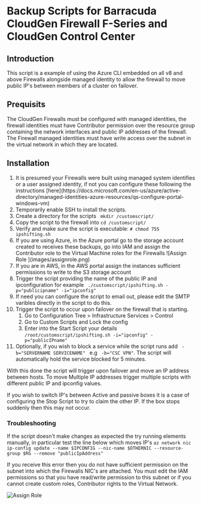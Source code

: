 

# Backup Scripts for Barracuda CloudGen Firewall F-Series and CloudGen Control Center

## Introduction
This script is a example of using the Azure CLI embedded on all v8 and above Firewalls alongside managed identity to allow the firewall to move public IP's between members of a cluster on failover. 

## Prequisits
The CloudGen Firewalls must be configured with managed identities, the firewall identities must have Contributor permission over the resource group containing the network interfaces and public IP addresses of the firewall. 
The Firewall managed identities must have write access over the subnet in the virtual network in which they are located.


## Installation 
<ol>
    <li>It is presumed your Firewalls were built using managed system identifies or a user assigned identity, if not you can configure these following the instructions [here](https://docs.microsoft.com/en-us/azure/active-directory/managed-identities-azure-resources/qs-configure-portal-windows-vm) </li>
    <li>Temporarily enable SSH to install the scripts.
    <li>Create a directory for the scripts <code> mkdir /customscript/ </code></li>
    <li>Copy the script to the firewall into <code>cd /customscript/<filename></code></li>
    <li>Verify and make sure the script is executable: <code># chmod 755 ipshifting.sh</code></li>
    <li>If you are using Azure, in the Azure portal go to the storage account created to receives these backups, go into IAM and assign the Contributor role to the Virtual Machine roles for the Firewalls ![Assign Role ](images/assignrole.png)</li>
    <li>If you are in AWS, in the AWS portal assign the instances sufficient permissions to write to the S3 storage account 
    <li>Trigger the script providing the name of the public IP and ipconfiguration for example <code> ./customscript/ipshifting.sh -p="publicipname" -i="ipconfig" </code> </li>
    <li>If need you can configure the script to email out, please edit the SMTP varibles directly in the script to do this.</li>
    <li>Trigger the script to occur upon failover on the firewall that is starting.
        <ol>
        <li>Go to Configuration Tree > Infrastructure Services > Control</Li>
        <li>Go to Custom Scripts and Lock the config
        <li>Enter into the Start Script your details <code>/root/customscript/ipshifting.sh -i="ipconfig" -p="publicIPname"</code>
        </ol>
        </li>
    <li> Optionally, if you wish to block a service while the script runs add <code> -b="SERVERNAME SERVICENAME" </code> e.g <code> -b="CSC VPN"</code>. The script will automatically hold the service blocked for 5 minutes. 
</ol>

With this done the script will trigger upon failover and move an IP address between hosts. To move Multiple IP addresses trigger multiple scripts with different public IP and ipconfig values.

If you wish to switch IP's between Active and passive boxes it is a case of configuring the Stop Script to try to claim the other IP. If the box stops suddenly then this may not occur.


### Troubleshooting
If the script doesn't make changes as expected the try running elements manually, in particular test the line below which moves IP's
`az network nic ip-config update --name $IPCONFIG --nic-name $OTHERNIC --resource-group $RG --remove "publicIpAddress"`

If you receive this error then you do not have sufficient permission on the subnet into which the Firewalls NIC's are attached. You must edit the IAM permissions so that you have read/write permission to this subnet or if you cannot create custom roles, Contributor rights to the Virtual Network.

![Assign Role ](images/permissionserror.png)